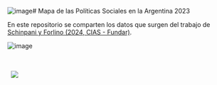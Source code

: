 ![image](https://github.com/datos-Fundar/mapa_politicas_sociales/assets/12114624/496df186-641e-44fd-8b69-2c8749ddc6c7)# Mapa de las Políticas Sociales en la Argentina 2023

En este repositorio se comparten los datos que surgen del trabajo de [Schinpani y Forlino (2024, CIAS - Fundar)](https://fund.ar/publicacion/mapa-politicas-sociales-2023/).

![image](https://github.com/TuQmano/mapa_politicas_sociales/assets/12114624/f446d91d-66d1-4641-9a2b-a7ad6d5c6e0d)


<div>&nbsp;</div>
<div>&nbsp;</div>
<div>
  &nbsp;
  <a href="https://fund.ar">
  <picture>
    <source media="(prefers-color-scheme: dark)" srcset="https://github.com/datos-Fundar/fundartools/assets/86327859/6ef27bf9-141f-4537-9d78-e16b80196959">
    <source media="(prefers-color-scheme: light)" srcset="https://github.com/datos-Fundar/fundartools/assets/86327859/aa8e7c72-4fad-403a-a8b9-739724b4c533">
    <img src="fund.ar"></img>
  </picture>
</a>

</div>
